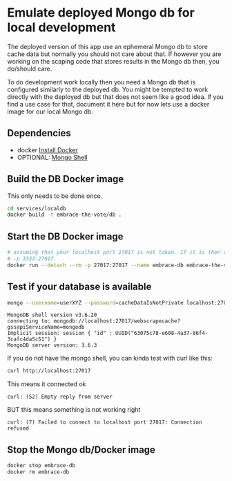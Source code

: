 # Emulate deployed Mongo db for local development

The deployed version of this app use an ephemeral Mongo db to store cache data but normally you should not care about that. If however you are working on the scaping code that stores results in the Mongo db then, you do/should care.

To do development work locally then you need a Mongo db that is configured similarly to the deployed db. You might be tempted to work directly with the deployed db but that does not seem like a good idea. If you find a use case for that, document it here but for now lets use a docker image for our local Mongo db.

## Dependencies

- docker [Install Docker](https://docs.docker.com/engine/install/)
- OPTIONAL: [Mongo Shell](https://docs.mongodb.com/manual/mongo/#download-the-mongo-shell)

## Build the DB Docker image

This only needs to be done once.

```sh
cd services/localdb
docker build -t embrace-the-vote/db .
```

## Start the DB Docker image

```sh
# assuming that your localhost port 27017 is not taken. If it is then change the first number to something else. Maybe
# -p 3333:27017
docker run --detach --rm -p 27017:27017 --name embrace-db embrace-the-vote/db
```

## Test if your database is available

```sh
mongo --username=userXYZ --password=cacheDataIsNotPrivate localhost:27017/webscrapecache services/localdb/testConnection.js
```

```
MongoDB shell version v3.6.20
connecting to: mongodb://localhost:27017/webscrapecache?gssapiServiceName=mongodb
Implicit session: session { "id" : UUID("63075c78-e608-4a37-86f4-3cafc4da5c51") }
MongoDB server version: 3.6.3
```

If you do not have the mongo shell, you can kinda test with curl like this:

```sh
curl http://localhost:27017
```

This means it connected ok

```
curl: (52) Empty reply from server
```

BUT this means something is not working right

```
curl: (7) Failed to connect to localhost port 27017: Connection refused
```

## Stop the Mongo db/Docker image

```sh
docker stop embrace-db
docker rm embrace-db
```
